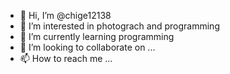 - 👋 Hi, I’m @chige12138
- 👀 I’m interested in photograch and programming
- 🌱 I’m currently learning programming
- 💞️ I’m looking to collaborate on ...
- 📫 How to reach me ...

<!---
chige12138/chige12138 is a ✨ special ✨ repository because its `README.md` (this file) appears on your GitHub profile.
You can click the Preview link to take a look at your changes.
--->
